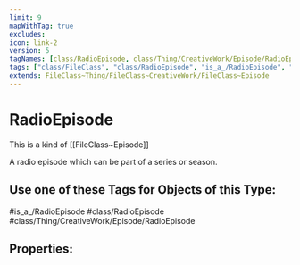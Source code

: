 ```yaml
---
limit: 9
mapWithTag: true
excludes:
icon: link-2
version: 5
tagNames: [class/RadioEpisode, class/Thing/CreativeWork/Episode/RadioEpisode, is_a_/RadioEpisode, schema-org/RadioEpisode]
tags: ["class/FileClass", "class/RadioEpisode", "is_a_/RadioEpisode", "class/Thing/CreativeWork/Episode/RadioEpisode"]
extends: FileClass~Thing/FileClass~CreativeWork/FileClass~Episode
---
```


# RadioEpisode
This is a kind of [[FileClass~Episode]]

A radio episode which can be part of a series or season.


## Use one of these Tags for Objects of this Type:

#is_a_/RadioEpisode
#class/RadioEpisode
#class/Thing/CreativeWork/Episode/RadioEpisode

## Properties:


